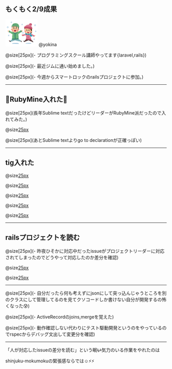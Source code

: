 ## もくもく2/9成果

<img src="/meetups/images/snow.png" width="100">
@yokina

@size[25px](- プログラミングスクール講師やってます{laravel,rails})

@size[25px](- 最近ジムに通い始めました。)

@size[25px](- 今週からスマートロックのrailsプロジェクトに参加。)

---

## 💎RubyMine入れた💎

@size[25px](長年Sublime textだったけどリーダーがRubyMine派だったので入れてみた。)

@size[25px](まだわからないけどクラス検索が便利。)

@size[25px](あとSublime textよりgo to declarationが正確っぽい)

---

## tig入れた

@size[25px](以前三木さんが使ってるの見て便利そうだったのでtig入れてみた。)

@size[25px](gitのグラフがSourceTreeと違うので戸惑うけど)

@size[25px]({tigはmasterブランチの最新が一番上に来るっぽい})

@size[25px]({SourceTreeはローカルに落としたすべてのリポジトリの最新順})

@size[25px](パスとファイル名のコピーが出来るの便利なのでしばらく並行して使ってみる。)

---

## railsプロジェクトを読む

@size[25px](- 昨夜ひそかに対応中だったissueがプロジェクトリーダーに対応されてしまったのでどうやって対応したのか差分を確認)

@size[25px](操作ログテーブルに「ログインした」「新規登録した」「招待した」などのメッセージがstring型で入っていたのを)

@size[25px](UserIdやメールアドレスなどの詳細情報をjsonbのカラムに変更して保存出来るようにする対応。)

---

@size[25px](- 自分だったら何も考えずにjsonにして突っ込んじゃうところを別のクラスにして管理してるのを見てクソコードしか書けない自分が開発するの怖くなった😰)

@size[25px](- ActiveRecordのjoins,mergeを覚えた)

@size[25px](- 動作確認しない代わりにテスト駆動開発というのをやっているのでrspecからデバッグ文出して変更分を確認)

---

「人が対応したissueの差分を読む」という~~眠い~~気力のいる作業をやれたのは

shinjuku-mokumokuの緊張感ならでは☺️⚡️⚡️
